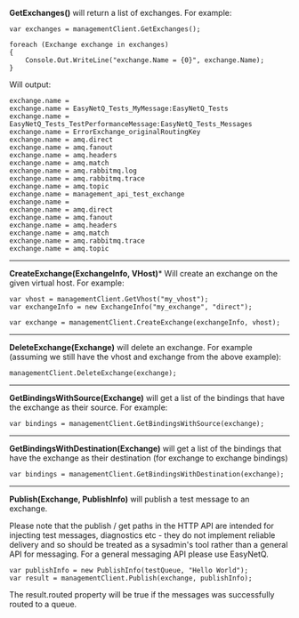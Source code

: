 **GetExchanges()** will return a list of exchanges. For example:

    var exchanges = managementClient.GetExchanges();

    foreach (Exchange exchange in exchanges)
    {
        Console.Out.WriteLine("exchange.Name = {0}", exchange.Name);
    }

Will output:

    exchange.name = 
    exchange.name = EasyNetQ_Tests_MyMessage:EasyNetQ_Tests
    exchange.name = EasyNetQ_Tests_TestPerformanceMessage:EasyNetQ_Tests_Messages
    exchange.name = ErrorExchange_originalRoutingKey
    exchange.name = amq.direct
    exchange.name = amq.fanout
    exchange.name = amq.headers
    exchange.name = amq.match
    exchange.name = amq.rabbitmq.log
    exchange.name = amq.rabbitmq.trace
    exchange.name = amq.topic
    exchange.name = management_api_test_exchange
    exchange.name = 
    exchange.name = amq.direct
    exchange.name = amq.fanout
    exchange.name = amq.headers
    exchange.name = amq.match
    exchange.name = amq.rabbitmq.trace
    exchange.name = amq.topic

***

**CreateExchange(ExchangeInfo, VHost)*** Will create an exchange on the given virtual host. For example:

    var vhost = managementClient.GetVhost("my_vhost");
    var exchangeInfo = new ExchangeInfo("my_exchange", "direct");

    var exchange = managementClient.CreateExchange(exchangeInfo, vhost);

***

**DeleteExchange(Exchange)** will delete an exchange. For example (assuming we still have the vhost and exchange from the above example):

    managementClient.DeleteExchange(exchange);

***

**GetBindingsWithSource(Exchange)** will get a list of the bindings that have the exchange as their source. For example:

    var bindings = managementClient.GetBindingsWithSource(exchange);

***

**GetBindingsWithDestination(Exchange)** will get a list of the bindings that have the exchange as their destination (for exchange to exchange bindings)

    var bindings = managementClient.GetBindingsWithDestination(exchange);

***

**Publish(Exchange, PublishInfo)** will publish a test message to an exchange. 

Please note that the publish / get paths in the HTTP API are intended for injecting test messages, diagnostics etc - they do not implement reliable delivery and so should be treated as a sysadmin's tool rather than a general API for messaging. For a general messaging API please use EasyNetQ.

    var publishInfo = new PublishInfo(testQueue, "Hello World");
    var result = managementClient.Publish(exchange, publishInfo);

The result.routed property will be true if the messages was successfully routed to a queue.
